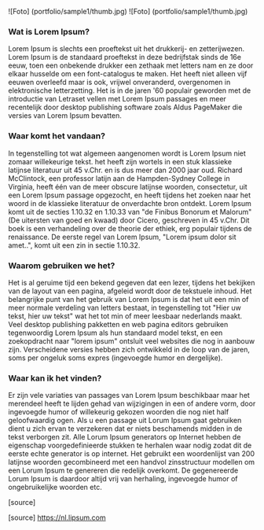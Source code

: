 ![Foto] (portfolio/sample1/thumb.jpg)
![Foto] (portfolio/sample1/thumb.jpg)

### Wat is Lorem Ipsum?

Lorem Ipsum is slechts een proeftekst uit het drukkerij- en zetterijwezen. Lorem Ipsum is de standaard proeftekst in deze bedrijfstak sinds de 16e eeuw, toen een onbekende drukker een zethaak met letters nam en ze door elkaar husselde om een font-catalogus te maken. Het heeft niet alleen vijf eeuwen overleefd maar is ook, vrijwel onveranderd, overgenomen in elektronische letterzetting. Het is in de jaren '60 populair geworden met de introductie van Letraset vellen met Lorem Ipsum passages en meer recentelijk door desktop publishing software zoals Aldus PageMaker die versies van Lorem Ipsum bevatten.



### Waar komt het vandaan?

In tegenstelling tot wat algemeen aangenomen wordt is Lorem Ipsum niet zomaar willekeurige tekst. het heeft zijn wortels in een stuk klassieke latijnse literatuur uit 45 v.Chr. en is dus meer dan 2000 jaar oud. Richard McClintock, een professor latijn aan de Hampden-Sydney College in Virginia, heeft één van de meer obscure latijnse woorden, consectetur, uit een Lorem Ipsum passage opgezocht, en heeft tijdens het zoeken naar het woord in de klassieke literatuur de onverdachte bron ontdekt. Lorem Ipsum komt uit de secties 1.10.32 en 1.10.33 van "de Finibus Bonorum et Malorum" (De uitersten van goed en kwaad) door Cicero, geschreven in 45 v.Chr. Dit boek is een verhandeling over de theorie der ethiek, erg populair tijdens de renaissance. De eerste regel van Lorem Ipsum, "Lorem ipsum dolor sit amet..", komt uit een zin in sectie 1.10.32.



### Waarom gebruiken we het?

Het is al geruime tijd een bekend gegeven dat een lezer, tijdens het bekijken van de layout van een pagina, afgeleid wordt door de tekstuele inhoud. Het belangrijke punt van het gebruik van Lorem Ipsum is dat het uit een min of meer normale verdeling van letters bestaat, in tegenstelling tot "Hier uw tekst, hier uw tekst" wat het tot min of meer leesbaar nederlands maakt. Veel desktop publishing pakketten en web pagina editors gebruiken tegenwoordig Lorem Ipsum als hun standaard model tekst, en een zoekopdracht naar "lorem ipsum" ontsluit veel websites die nog in aanbouw zijn. Verscheidene versies hebben zich ontwikkeld in de loop van de jaren, soms per ongeluk soms expres (ingevoegde humor en dergelijke).



### Waar kan ik het vinden?

Er zijn vele variaties van passages van Lorem Ipsum beschikbaar maar het merendeel heeft te lijden gehad van wijzigingen in een of andere vorm, door ingevoegde humor of willekeurig gekozen woorden die nog niet half geloofwaardig ogen. Als u een passage uit Lorum Ipsum gaat gebruiken dient u zich ervan te verzekeren dat er niets beschamends midden in de tekst verborgen zit. Alle Lorum Ipsum generators op Internet hebben de eigenschap voorgedefinieerde stukken te herhalen waar nodig zodat dit de eerste echte generator is op internet. Het gebruikt een woordenlijst van 200 latijnse woorden gecombineerd met een handvol zinsstructuur modellen om een Lorum Ipsum te genereren die redelijk overkomt. De gegenereerde Lorum Ipsum is daardoor altijd vrij van herhaling, ingevoegde humor of ongebruikelijke woorden etc.


[source]

[source] https://nl.lipsum.com
